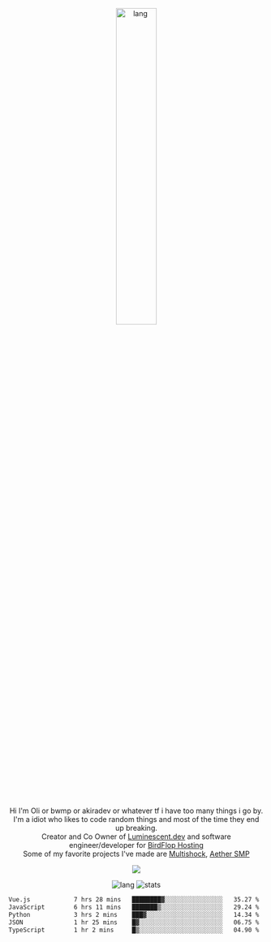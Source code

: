 <p align="center">
 <a href="https://luminescent.dev">
  <img width="40%" alt="lang" src="https://github.com/bwmp/bwmp/blob/main/l_10.png?raw=true" />
 </a>
</p>

<p align="center">
 Hi I'm Oli or bwmp or akiradev or whatever tf i have too many things i go by.<br>
 I'm a idiot who likes to code random things and most of the time they end up breaking.<br>
 Creator and Co Owner of <a href="https://luminescent.dev">Luminescent.dev</a> and software engineer/developer for <a href="https://www.birdflop.com">BirdFlop Hosting</a><br>
 Some of my favorite projects I've made are <a href="https://github.com/PiShock-Inc/MultiShock">Multishock</a>, <a href="https://www.aethersmp.com">Aether SMP</a>
</p>

<p align="center">
  <a href="https://discord.com/users/798738506859282482"><img align="center" src="https://lanyard-profile-readme.vercel.app/api/798738506859282482?bg=433e4f&borderRadius=10px&showDisplayName=true&idleMessage=Probably%20sleeping"/></a>
</p>

<p align="center">
 <img alt="lang" src="https://github-readme-stats.vercel.app/api/top-langs/?username=bwmp&layout=compact&hide_border=true&langs_count=10&theme=transparent&custom_title=Languages" />
 <img alt="stats" src="https://github-readme-stats.vercel.app/api?username=bwmp&show_icons=true&hide_border=true&count_private=true&theme=transparent&custom_title=Statistics">
</p>
<p align="center">
 <!--START_SECTION:waka-->

```txt
Vue.js            7 hrs 28 mins   ████████▓░░░░░░░░░░░░░░░░   35.27 %
JavaScript        6 hrs 11 mins   ███████▒░░░░░░░░░░░░░░░░░   29.24 %
Python            3 hrs 2 mins    ███▓░░░░░░░░░░░░░░░░░░░░░   14.34 %
JSON              1 hr 25 mins    █▓░░░░░░░░░░░░░░░░░░░░░░░   06.75 %
TypeScript        1 hr 2 mins     █▒░░░░░░░░░░░░░░░░░░░░░░░   04.90 %
```

<!--END_SECTION:waka-->
</p>
